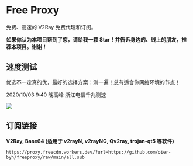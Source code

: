 # Free Proxy

免费、高速的 V2Ray 免费代理和订阅。

**如果你认为本项目帮到了您，请给我一颗 Star！并告诉身边的、线上的朋友，推荐本项目。谢谢！**

## 速度测试

优选不一定真的优，最好的选择方案：测一遍！总有适合你网络环境的节点！

2020/10/03 9:40 晚高峰 浙江电信千兆测速

![](https://3o.hk/images/2020/10/03/image.png)

## 订阅链接

**V2Ray, Base64 (适用于 v2rayN, v2rayNG, Qv2ray, trojan-qt5 等软件)**

```
https://proxy.freecdn.workers.dev/?url=https://github.com/oier-byh/freeproxy/raw/main/all.sub
```
